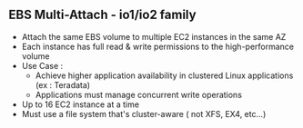 ## EBS Multi-Attach - io1/io2 family

- Attach the same EBS volume to multiple EC2 instances in the same AZ
- Each instance has full read & write permissions to the high-performance volume
- Use Case :
  - Achieve higher application availability in clustered Linux applications (ex : Teradata)
  - Applications must manage concurrent write operations
- Up to 16 EC2 instance at a time
- Must use a file system that's cluster-aware ( not XFS, EX4, etc...)
